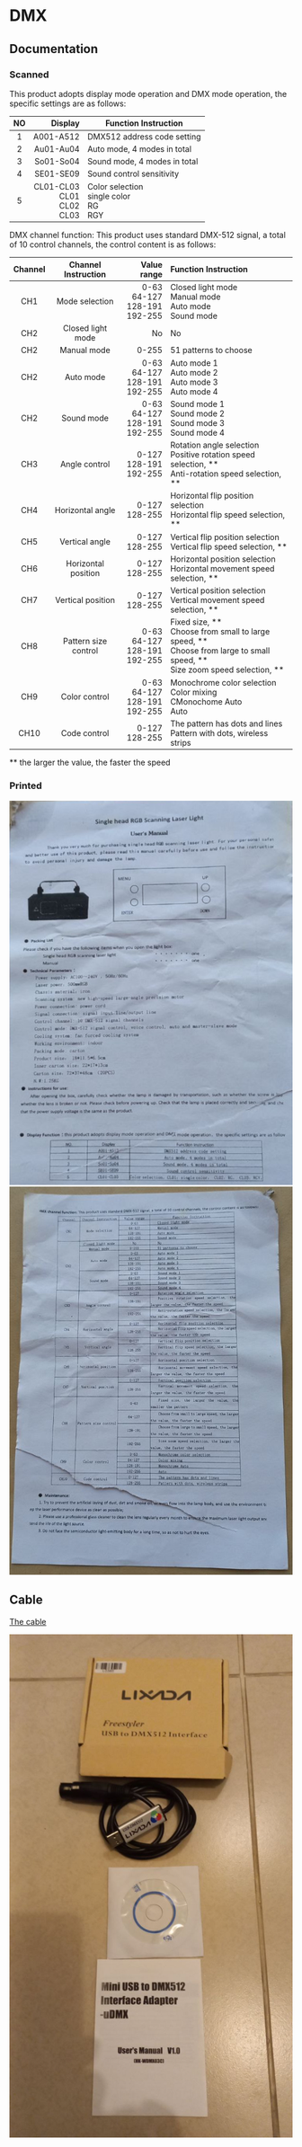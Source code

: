 # DMX

## Documentation

### Scanned

This product adopts display mode operation and DMX mode operation,
the specific settings are as follows:

| NO |                              Display | Function Instruction                       |
|:--:|-------------------------------------:|--------------------------------------------|
| 1  |                            A001-A512 | DMX512 address code setting                |
| 2  |                            Au01-Au04 | Auto mode, 4 modes in total                |
| 3  |                            So01-So04 | Sound mode, 4 modes in total               |
| 4  |                            SE01-SE09 | Sound control sensitivity                  |
| 5  | CL01-CL03<br/>CL01<br/>CL02<br/>CL03 | Color selection<br/>single color<br/>RG<br/>RGY |

DMX channel function: This product uses standard DMX-512 signal, 
a total of 10 control channels, the control content is as follows:


| Channel | Channel Instruction  |                                              Value range | Function Instruction                                                                                                               |
|:-------:|:--------------------:|---------------------------------------------------------:|:-----------------------------------------------------------------------------------------------------------------------------------|
|   CH1   |    Mode selection    |                0-63  <br/>64-127<br/>128-191<br/>192-255 | Closed light mode<br/>Manual mode<br/>Auto mode<br/>Sound mode                                                                     |
|   CH2   |  Closed light mode   |                                                       No | No                                                                                                                                 | 
|   CH2   |     Manual mode      |                                                    0-255 | 51 patterns to choose                                                                                                              |
|   CH2   |      Auto mode       |                  0-63<br/>64-127<br/>128-191<br/>192-255 | Auto mode 1<br/>Auto mode 2<br/>Auto mode 3<br/>Auto mode 4<br/>                                                                   |
|   CH2   |      Sound mode      |                  0-63<br/>64-127<br/>128-191<br/>192-255 | Sound mode 1<br/>Sound mode 2<br/>Sound mode 3<br/>Sound mode 4<br/>                                                               |
|   CH3   |    Angle control     |                            0-127<br/>128-191<br/>192-255 | Rotation angle selection<br/>Positive rotation speed selection, **<br/>Anti-rotation speed selection, **                           |
|   CH4   |   Horizontal angle   |                                        0-127<br/>128-255 | Horizontal flip position selection<br/>Horizontal flip speed selection, **                                                         |
|   CH5   |    Vertical angle    |                                        0-127<br/>128-255 | Vertical flip position selection<br/>Vertical flip speed selection, **                                                             |
|   CH6   | Horizontal position  |                                        0-127<br/>128-255 | Horizontal position selection<br/>Horizontal movement speed selection, **                                                          |
|   CH7   |  Vertical position   |                                        0-127<br/>128-255 | Vertical position selection<br/>Vertical movement speed selection, **                                                              |
|   CH8   | Pattern size control |                  0-63<br/>64-127<br/>128-191<br/>192-255 | Fixed size, **<br/>Choose from small to large speed, **<br/>Choose from large to small speed, **<br/>Size zoom speed selection, ** |
|   CH9   |    Color control     |                  0-63<br/>64-127<br/>128-191<br/>192-255 | Monochrome color selection<br/>Color mixing<br/>CMonochome Auto<br/>Auto                                                           |
|  CH10   |     Code control     |                                        0-127<br/>128-255 | The pattern has dots and lines<br/>Pattern with dots, wireless strips                                                              |
** the larger the value, the faster the speed

### Printed
![pic1](docs/images/DMX-1.jpg)
![pic2](docs/images/DMX-2.jpg)

## Cable
[The cable](https://www.lixada.com/p-l0385.html)

![pic3](docs/images/DMX-cable-1.jpg)
